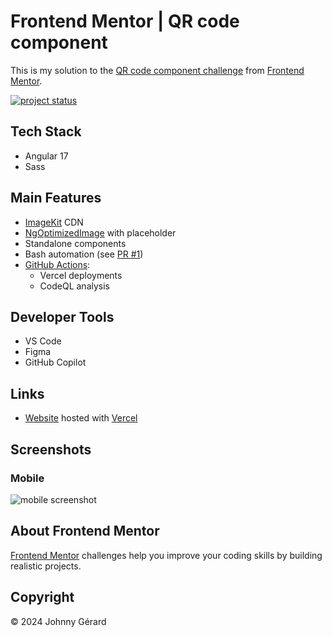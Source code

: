 # Frontend Mentor | QR code component

This is my solution to the [QR code component challenge](https://www.frontendmentor.io/challenges/qr-code-component-iux_sIO_H) from [Frontend Mentor](https://www.frontendmentor.io/).

[![project status](https://img.shields.io/badge/status-solution%20published-success?style=for-the-badge)](https://fem-qr-code-component-jgerard.vercel.app)

## Tech Stack

- Angular 17
- Sass

## Main Features

- [ImageKit](https://imagekit.io/) CDN
- [NgOptimizedImage](https://angular.dev/api/common/NgOptimizedImage) with placeholder
- Standalone components
- Bash automation (see [PR #1](../../pull/1))
- [GitHub Actions](.github/workflows):
  - Vercel deployments
  - CodeQL analysis

## Developer Tools

- VS Code
- Figma
- GitHub Copilot

## Links

- [Website](https://fem-qr-code-component-jgerard.vercel.app) hosted with [Vercel](https://vercel.com/)
<!-- - [Solution]() -->

## Screenshots

### Mobile

![mobile screenshot](screenshots/mobile.avif)

## About Frontend Mentor

[Frontend Mentor](https://www.frontendmentor.io/) challenges help you improve your coding skills by building realistic projects.

## Copyright

© 2024 Johnny Gérard
